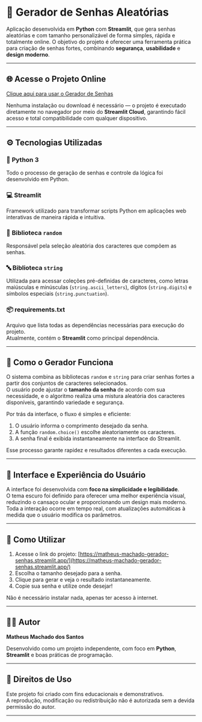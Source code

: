 # 🔐 Gerador de Senhas Aleatórias

Aplicação desenvolvida em **Python** com **Streamlit**, que gera senhas aleatórias e com tamanho personalizável de forma simples, rápida e totalmente online. O objetivo do projeto é oferecer uma ferramenta prática para criação de senhas fortes, combinando **segurança**, **usabilidade** e **design moderno**.

---

## 🌐 Acesse o Projeto Online

[Clique aqui para usar o Gerador de Senhas](https://matheus-machado-gerador-senhas.streamlit.app/)

Nenhuma instalação ou download é necessário — o projeto é executado diretamente no navegador por meio do **Streamlit Cloud**, garantindo fácil acesso e total compatibilidade com qualquer dispositivo.

---

## ⚙️ Tecnologias Utilizadas

### 🐍 **Python 3**

Todo o processo de geração de senhas e controle da lógica foi desenvolvido em Python.

### 💻 **Streamlit**

Framework utilizado para transformar scripts Python em aplicações web interativas de maneira rápida e intuitiva.  


### 🔢 **Biblioteca `random`**

Responsável pela seleção aleatória dos caracteres que compõem as senhas.  

### 🔤 **Biblioteca `string`**

Utilizada para acessar coleções pré-definidas de caracteres, como letras maiúsculas e minúsculas (`string.ascii_letters`), dígitos (`string.digits`) e símbolos especiais (`string.punctuation`).

### 📦 **requirements.txt**

Arquivo que lista todas as dependências necessárias para execução do projeto.  
Atualmente, contém o **Streamlit** como principal dependência.

---

## 🧠 Como o Gerador Funciona

O sistema combina as bibliotecas `random` e `string` para criar senhas fortes a partir dos conjuntos de caracteres selecionados.  
O usuário pode ajustar o **tamanho da senha** de acordo com sua necessidade, e o algoritmo realiza uma mistura aleatória dos caracteres disponíveis, garantindo variedade e segurança.

Por trás da interface, o fluxo é simples e eficiente:

1. O usuário informa o comprimento desejado da senha.   
2. A função `random.choice()` escolhe aleatoriamente os caracteres.  
3. A senha final é exibida instantaneamente na interface do Streamlit.  

Esse processo garante rapidez e resultados diferentes a cada execução.

---

## 🎨 Interface e Experiência do Usuário

A interface foi desenvolvida com **foco na simplicidade e legibilidade**.  
O tema escuro foi definido para oferecer uma melhor experiência visual, reduzindo o cansaço ocular e proporcionando um design mais moderno.  
Toda a interação ocorre em tempo real, com atualizações automáticas à medida que o usuário modifica os parâmetros.

---

## 🚀 Como Utilizar

1. Acesse o link do projeto: [https://matheus-machado-gerador-senhas.streamlit.app/](https://matheus-machado-gerador-senhas.streamlit.app/)
2. Escolha o tamanho desejado para a senha.  
3. Clique para gerar e veja o resultado instantaneamente.  
4. Copie sua senha e utilize onde desejar!

Não é necessário instalar nada, apenas ter acesso à internet.

---

## 👨‍💻 Autor

**Matheus Machado dos Santos** 

Desenvolvido como um projeto independente, com foco em **Python**, **Streamlit** e boas práticas de programação.

---

## 📜 Direitos de Uso

Este projeto foi criado com fins educacionais e demonstrativos.  
A reprodução, modificação ou redistribuição não é autorizada sem a devida permissão do autor.

---

